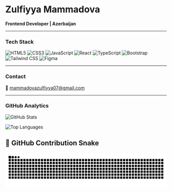 # Zulfiyya Mammadova

**Frontend Developer | Azerbaijan**

---

### Tech Stack
<img src="https://img.shields.io/badge/HTML5-E34F26?style=for-the-badge&logo=html5&logoColor=white" alt="HTML5"/> <img src="https://img.shields.io/badge/CSS3-1572B6?style=for-the-badge&logo=css3&logoColor=white" alt="CSS3"/> <img src="https://img.shields.io/badge/JavaScript-F7DF1E?style=for-the-badge&logo=javascript&logoColor=black" alt="JavaScript"/> <img src="https://img.shields.io/badge/React-20232A?style=for-the-badge&logo=react&logoColor=61DAFB" alt="React"/> <img src="https://img.shields.io/badge/TypeScript-007ACC?style=for-the-badge&logo=typescript&logoColor=white" alt="TypeScript"/> <img src="https://img.shields.io/badge/Bootstrap-563D7C?style=for-the-badge&logo=bootstrap&logoColor=white" alt="Bootstrap"/> <img src="https://img.shields.io/badge/Tailwind_CSS-38B2AC?style=for-the-badge&logo=tailwind-css&logoColor=white" alt="Tailwind CSS"/> <img src="https://img.shields.io/badge/Figma-F24E1E?style=for-the-badge&logo=figma&logoColor=white" alt="Figma"/>

---

### Contact
📧 mammadovazulfiyya07@gmail.com

---

### GitHub Analytics

![GitHub Stats](https://github-readme-stats.vercel.app/api?username=Zulfiyya077&show_icons=true&theme=radical)

![Top Languages](https://github-readme-stats.vercel.app/api/top-langs/?username=Zulfiyya077&layout=compact&theme=radical)

## 🐍 GitHub Contribution Snake

![Snake animation](https://github.com/Zulfiyya077/Zulfiyya077/blob/output/github-contribution-grid-snake-dark.svg)
